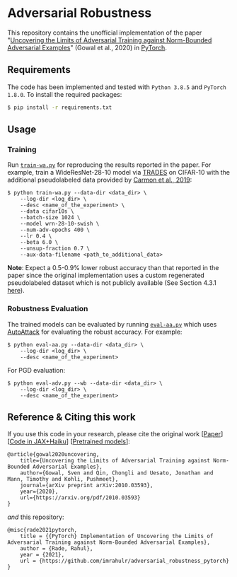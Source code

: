 # Adversarial Robustness

This repository contains the unofficial implementation of the paper "[Uncovering the Limits of Adversarial Training against Norm-Bounded Adversarial Examples](https://arxiv.org/abs/2010.03593)" (Gowal et al., 2020) in [PyTorch](https://pytorch.org/). 

## Requirements

The code has been implemented and tested with `Python 3.8.5` and `PyTorch 1.8.0`.  To install the required packages:
```bash
$ pip install -r requirements.txt
```

## Usage

### Training 

Run [`train-wa.py`](./train-wa.py) for reproducing the results reported in the paper. For example, train a WideResNet-28-10 model via [TRADES](https://github.com/yaodongyu/TRADES) on CIFAR-10 with the additional pseudolabeled data provided by [Carmon et al., 2019](https://github.com/yaircarmon/semisup-adv):

```
$ python train-wa.py --data-dir <data_dir> \
    --log-dir <log_dir> \
    --desc <name_of_the_experiment> \
    --data cifar10s \
    --batch-size 1024 \
    --model wrn-28-10-swish \
    --num-adv-epochs 400 \
    --lr 0.4 \
    --beta 6.0 \
    --unsup-fraction 0.7 \
    --aux-data-filename <path_to_additional_data>
```

**Note**: Expect a 0.5-0.9% lower robust accuracy than that reported in the paper since the original implementation uses a custom regenerated pseudolabeled dataset which is not publicly available (See Section 4.3.1 [here](https://arxiv.org/abs/2010.03593)).

### Robustness Evaluation

The trained models can be evaluated by running [`eval-aa.py`](./eval-aa.py) which uses [AutoAttack](https://github.com/fra31/auto-attack) for evaluating the robust accuracy. For example:

```
$ python eval-aa.py --data-dir <data_dir> \
    --log-dir <log_dir> \
    --desc <name_of_the_experiment>
```

For PGD evaluation:
```
$ python eval-adv.py --wb --data-dir <data_dir> \
    --log-dir <log_dir> \
    --desc <name_of_the_experiment>
```

## Reference & Citing this work

If you use this code in your research, please cite the original work [[Paper](https://arxiv.org/abs/2010.03593)] [[Code in JAX+Haiku](https://github.com/deepmind/deepmind-research/tree/master/adversarial_robustness)] [[Pretrained models](https://github.com/deepmind/deepmind-research/tree/master/adversarial_robustness)]:

```
@article{gowal2020uncovering,
    title={Uncovering the Limits of Adversarial Training against Norm-Bounded Adversarial Examples},
    author={Gowal, Sven and Qin, Chongli and Uesato, Jonathan and Mann, Timothy and Kohli, Pushmeet},
    journal={arXiv preprint arXiv:2010.03593},
    year={2020},
    url={https://arxiv.org/pdf/2010.03593}
}
```

*and* this repository:

```
@misc{rade2021pytorch,
    title = {{PyTorch} Implementation of Uncovering the Limits of Adversarial Training against Norm-Bounded Adversarial Examples},
    author = {Rade, Rahul},
    year = {2021},
    url = {https://github.com/imrahulr/adversarial_robustness_pytorch}
}
```